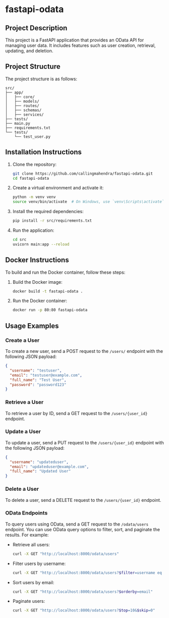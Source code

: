# fastapi-odata

## Project Description

This project is a FastAPI application that provides an OData API for managing user data. It includes features such as user creation, retrieval, updating, and deletion.

## Project Structure

The project structure is as follows:

```
src/
├── app/
│   ├── core/
│   ├── models/
│   ├── routes/
│   ├── schemas/
│   ├── services/
├── tests/
├── main.py
├── requirements.txt
└── tests/
    └── test_user.py
```

## Installation Instructions

1. Clone the repository:
   ```bash
   git clone https://github.com/callingmahendra/fastapi-odata.git
   cd fastapi-odata
   ```

2. Create a virtual environment and activate it:
   ```bash
   python -m venv venv
   source venv/bin/activate  # On Windows, use `venv\Scripts\activate`
   ```

3. Install the required dependencies:
   ```bash
   pip install -r src/requirements.txt
   ```

4. Run the application:
   ```bash
   cd src
   uvicorn main:app --reload
   ```

## Docker Instructions

To build and run the Docker container, follow these steps:

1. Build the Docker image:
   ```bash
   docker build -t fastapi-odata .
   ```

2. Run the Docker container:
   ```bash
   docker run -p 80:80 fastapi-odata
   ```

## Usage Examples

### Create a User

To create a new user, send a POST request to the `/users/` endpoint with the following JSON payload:
```json
{
  "username": "testuser",
  "email": "testuser@example.com",
  "full_name": "Test User",
  "password": "password123"
}
```

### Retrieve a User

To retrieve a user by ID, send a GET request to the `/users/{user_id}` endpoint.

### Update a User

To update a user, send a PUT request to the `/users/{user_id}` endpoint with the following JSON payload:
```json
{
  "username": "updateduser",
  "email": "updateduser@example.com",
  "full_name": "Updated User"
}
```

### Delete a User

To delete a user, send a DELETE request to the `/users/{user_id}` endpoint.

### OData Endpoints

To query users using OData, send a GET request to the `/odata/users` endpoint. You can use OData query options to filter, sort, and paginate the results. For example:

- Retrieve all users:
  ```bash
  curl -X GET "http://localhost:8000/odata/users"
  ```

- Filter users by username:
  ```bash
  curl -X GET "http://localhost:8000/odata/users?$filter=username eq 'testuser'"
  ```

- Sort users by email:
  ```bash
  curl -X GET "http://localhost:8000/odata/users?$orderby=email"
  ```

- Paginate users:
  ```bash
  curl -X GET "http://localhost:8000/odata/users?$top=10&$skip=0"
  ```
